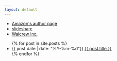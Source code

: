 ```yaml
---
layout: default
---
```


* [Amazon's author page](http://www.amazon.co.jp/-/e/B00429JIAI)
* [slideshare](http://www.slideshare.net/kdmsnr)
* [Waicrew Inc.](http://www.waicrew.com)

<ul>
  {% for post in site.posts %}
    <li>
      {{ post.date | date: "%Y-%m-%d"}}
      <a href="{{ post.dir }}/">{{ post.title }}</a>
    </li>
  {% endfor %}
</ul>

